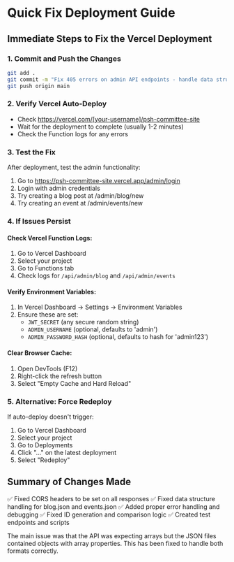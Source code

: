 # Quick Fix Deployment Guide

## Immediate Steps to Fix the Vercel Deployment

### 1. Commit and Push the Changes
```bash
git add .
git commit -m "Fix 405 errors on admin API endpoints - handle data structure and CORS"
git push origin main
```

### 2. Verify Vercel Auto-Deploy
- Check https://vercel.com/[your-username]/psh-committee-site
- Wait for the deployment to complete (usually 1-2 minutes)
- Check the Function logs for any errors

### 3. Test the Fix
After deployment, test the admin functionality:

1. Go to https://psh-committee-site.vercel.app/admin/login
2. Login with admin credentials
3. Try creating a blog post at /admin/blog/new
4. Try creating an event at /admin/events/new

### 4. If Issues Persist

#### Check Vercel Function Logs:
1. Go to Vercel Dashboard
2. Select your project
3. Go to Functions tab
4. Check logs for `/api/admin/blog` and `/api/admin/events`

#### Verify Environment Variables:
1. In Vercel Dashboard → Settings → Environment Variables
2. Ensure these are set:
   - `JWT_SECRET` (any secure random string)
   - `ADMIN_USERNAME` (optional, defaults to 'admin')
   - `ADMIN_PASSWORD_HASH` (optional, defaults to hash for 'admin123')

#### Clear Browser Cache:
1. Open DevTools (F12)
2. Right-click the refresh button
3. Select "Empty Cache and Hard Reload"

### 5. Alternative: Force Redeploy
If auto-deploy doesn't trigger:
1. Go to Vercel Dashboard
2. Select your project
3. Go to Deployments
4. Click "..." on the latest deployment
5. Select "Redeploy"

## Summary of Changes Made

✅ Fixed CORS headers to be set on all responses
✅ Fixed data structure handling for blog.json and events.json
✅ Added proper error handling and debugging
✅ Fixed ID generation and comparison logic
✅ Created test endpoints and scripts

The main issue was that the API was expecting arrays but the JSON files contained objects with array properties. This has been fixed to handle both formats correctly.